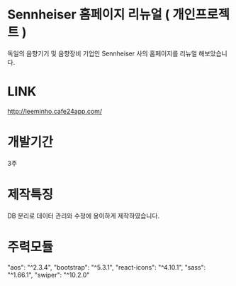 # Sennheiser 홈페이지 리뉴얼 ( 개인프로젝트 )
독일의 음향기기 및 음향장비 기업인 Sennheiser 사의 홈페이지를 리뉴얼 해보았습니다.

# LINK
http://leeminho.cafe24app.com/

# 개발기간
3주

# 제작특징
DB 분리로 데이터 관리와 수정에 용이하게 제작하였습니다.

# 주력모듈
"aos": "^2.3.4",
"bootstrap": "^5.3.1",
"react-icons": "^4.10.1",
"sass": "^1.66.1",
"swiper": "^10.2.0"
